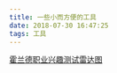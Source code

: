 ```yaml
---
title: 一些小而方便的工具
date: 2018-07-30 16:47:25
tags: 工具
---
```


[霍兰德职业兴趣测试雷达图](/static/霍兰德职业兴趣测试雷达图.html)